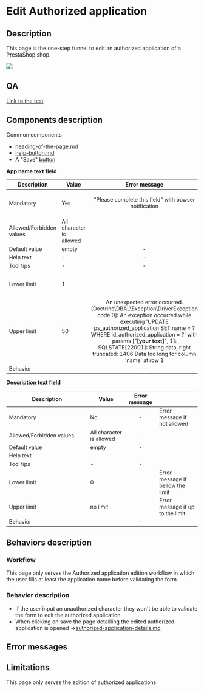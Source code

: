# Edit Authorized application

## Description

This page is the one-step funnel to edit an authorized application of a PrestaShop shop.&#x20;

![](<../../.gitbook/assets/Capture d’écran 2022-12-30 à 11.39.49.png>)

## QA

[Link to the test](https://build.prestashop-project.org/test-scenarios/scenarios/core/functional/bo/advanced-parameters/authorization-server.html)

## Components description

Common components

* [heading-of-the-page.md](../ux-ui/common-components/heading-of-the-page.md "mention")
* [help-button.md](../ux-ui/common-components/help-button.md "mention")
* A "Save" [button](https://build.prestashop-project.org/prestashop-ui-kit/?path=/story/buttons--basics)



**App name text field**

<table><thead><tr><th width="200">Description</th><th>Value</th><th align="center">Error message</th><th data-hidden></th></tr></thead><tbody><tr><td>Mandatory</td><td>Yes</td><td align="center">"Please complete this field" with bowser notification</td><td>Error message if not allowed</td></tr><tr><td>Allowed/Forbidden values</td><td>All character is allowed</td><td align="center"></td><td></td></tr><tr><td>Default value</td><td>empty</td><td align="center">-</td><td></td></tr><tr><td>Help text</td><td>-</td><td align="center">-</td><td></td></tr><tr><td>Tool tips</td><td>-</td><td align="center">-</td><td></td></tr><tr><td>Lower limit</td><td>1</td><td align="center"></td><td>Error message if bellow the limit</td></tr><tr><td>Upper limit</td><td>50</td><td align="center">An unexpected error occurred. [Doctrine\DBAL\Exception\DriverException code 0]: An exception occurred while executing 'UPDATE ps_authorized_application SET name = ? WHERE id_authorized_application = ?' with params ["<strong>[your text]</strong>", 1]: SQLSTATE[22001]: String data, right truncated: 1406 Data too long for column 'name' at row 1</td><td>Error message if up to the limit</td></tr><tr><td>Behavior</td><td></td><td align="center">-</td><td></td></tr></tbody></table>

**Description text field**

<table><thead><tr><th width="200">Description</th><th>Value</th><th align="center">Error message</th><th data-hidden></th></tr></thead><tbody><tr><td>Mandatory</td><td>No</td><td align="center">-</td><td>Error message if not allowed</td></tr><tr><td>Allowed/Forbidden values</td><td>All character is allowed</td><td align="center">-</td><td></td></tr><tr><td>Default value</td><td>empty</td><td align="center">-</td><td></td></tr><tr><td>Help text</td><td>-</td><td align="center">-</td><td></td></tr><tr><td>Tool tips</td><td>-</td><td align="center">-</td><td></td></tr><tr><td>Lower limit</td><td>0</td><td align="center"></td><td>Error message if bellow the limit</td></tr><tr><td>Upper limit</td><td>no limit</td><td align="center"></td><td>Error message if up to the limit</td></tr><tr><td>Behavior</td><td></td><td align="center">-</td><td></td></tr></tbody></table>



## Behaviors description

### Workflow

This page only serves the Authorized application edition workflow in which the user fills at least the application name before validating the form.

### Behavior description

* If the user input an unauthorized character they won't be able to validate the form to edit the  authorized application
* When clicking on save the page detailling the edited authorized application is opened ->[authorized-application-details.md](authorized-application-details.md "mention")

## Error messages

## Limitations

This page only serves the edition of authorized applications
